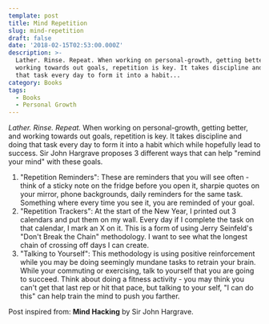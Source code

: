 ```yaml
---
template: post
title: Mind Repetition
slug: mind-repetition
draft: false
date: '2018-02-15T02:53:00.000Z'
description: >-
  Lather. Rinse. Repeat. When working on personal-growth, getting better, and
  working towards out goals, repetition is key. It takes discipline and doing
  that task every day to form it into a habit...
category: Books
tags:
  - Books
  - Personal Growth
---
```


*Lather. Rinse. Repeat.* When working on personal-growth, getting better, and working towards out goals, repetition is key. It takes discipline and doing that task every day to form it into a habit which while hopefully lead to success. Sir John Hargrave proposes 3 different ways that can help "remind your mind" with these goals.

1. "Repetition Reminders": These are reminders that you will see often - think of a sticky note on the fridge before you open it, sharpie quotes on your mirror, phone backgrounds, daily reminders for the same task. Something where every time you see it, you are reminded of your goal.
2. "Repetition Trackers": At the start of the New Year, I printed out 3 calendars and put them on my wall. Every day if I complete the task on that calendar, I mark an X on it. This is a form of using Jerry Seinfeld's "Don't Break the Chain" methodology. I want to see what the longest chain of crossing off days I can create.
3. "Talking to Yourself": This methodology is using positive reinforcement while you may be doing seemingly mundane tasks to retrain your brain. While your commuting or exercising, talk to yourself that you are going to succeed. Think about doing a fitness activity - you may think you can't get that last rep or hit that pace, but talking to your self, "I can do this" can help train the mind to push you farther.


Post inspired from: **Mind Hacking** by Sir John Hargrave.
